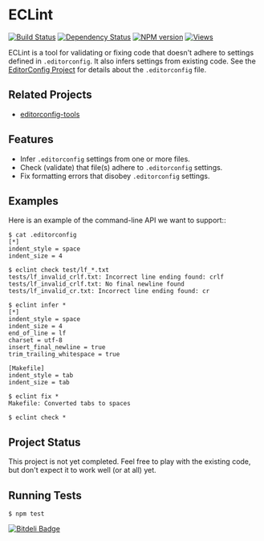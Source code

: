 ﻿ECLint
=====================

[![Build Status][]](https://travis-ci.org/jedmao/eclint)
[![Dependency Status][]](https://gemnasium.com/jedmao/eclint)
[![NPM version][]](http://badge.fury.io/js/eclint)
[![Views][]](https://sourcegraph.com/github.com/jedmao/eclint)


ECLint is a tool for validating or fixing code that doesn't adhere to settings
defined in `.editorconfig`. It also infers settings from existing code. See the
[EditorConfig Project][] for details about the `.editorconfig` file.


Related Projects
----------------

* [editorconfig-tools](https://github.com/treyhunner/editorconfig-tools)


Features
--------

* Infer `.editorconfig` settings from one or more files.
* Check (validate) that file(s) adhere to `.editorconfig` settings.
* Fix formatting errors that disobey `.editorconfig` settings.


Examples
--------

Here is an example of the command-line API we want to support::

    $ cat .editorconfig
    [*]
    indent_style = space
    indent_size = 4

    $ eclint check test/lf_*.txt
    tests/lf_invalid_crlf.txt: Incorrect line ending found: crlf
    tests/lf_invalid_crlf.txt: No final newline found
    tests/lf_invalid_cr.txt: Incorrect line ending found: cr

    $ eclint infer *
    [*]
    indent_style = space
    indent_size = 4
    end_of_line = lf
    charset = utf-8
    insert_final_newline = true
    trim_trailing_whitespace = true

    [Makefile]
    indent_style = tab
    indent_size = tab

    $ eclint fix *
    Makefile: Converted tabs to spaces

    $ eclint check *


Project Status
--------------

This project is not yet completed.  Feel free to play with the existing code,
but don't expect it to work well (or at all) yet.


Running Tests
-------------

    $ npm test


[Build Status]: https://travis-ci.org/jedmao/eclint.png?branch=master
[Dependency Status]: https://gemnasium.com/jedmao/eclint.png
[NPM Version]: https://badge.fury.io/js/eclint.png
[Views]: https://sourcegraph.com/api/repos/github.com/jedmao/eclint/counters/views-24h.png
[NPM]: (https://nodei.co/npm/codepainter.png?downloads=true)
[EditorConfig Project]: http://editorconfig.org/


[![Bitdeli Badge](https://d2weczhvl823v0.cloudfront.net/jedmao/eclint/trend.png)](https://bitdeli.com/free "Bitdeli Badge")


